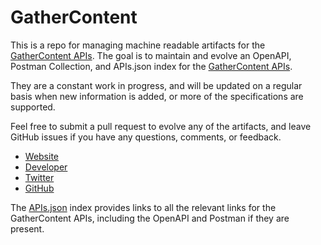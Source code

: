 # GatherContentThis is a repo for managing machine readable artifacts for the [GatherContent APIs](https://gathercontent.com/). The goal is to maintain and evolve an OpenAPI, Postman Collection, and APIs.json index for the [GatherContent APIs](https://gathercontent.com/).They are a constant work in progress, and will be updated on a regular basis when new information is added, or more of the specifications are supported.Feel free to submit a pull request to evolve any of the artifacts, and leave GitHub issues if you have any questions, comments, or feedback.- [Website](https://gathercontent.com/)- [Developer](https://gathercontent.com/)- [Twitter](https://twitter.com/gathercontent)- [GitHub](https://github.com/gathercontent)The [APIs.json](https://github.com/api-evangelist/gathercontent/blob/master/apis.json) index provides links to all the relevant links for the GatherContent APIs, including the OpenAPI and Postman if they are present.
